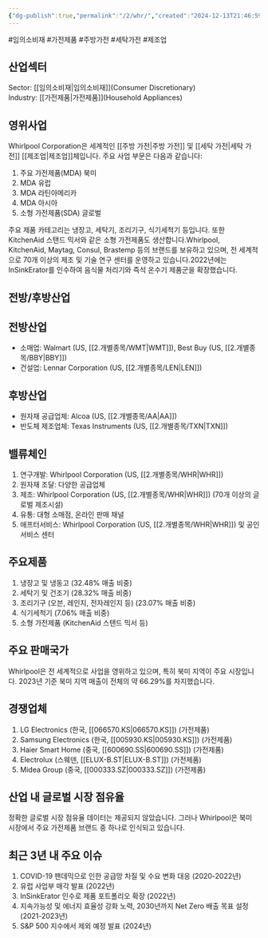```yaml
---
{"dg-publish":true,"permalink":"/2/whr/","created":"2024-12-13T21:46:59.913+09:00","updated":"2025-07-29T21:37:05.386+09:00"}
---
```


#임의소비재 #가전제품 #주방가전 #세탁가전 #제조업 

## 산업섹터

Sector: [[임의소비재\|임의소비재]](Consumer Discretionary)  
Industry: [[가전제품\|가전제품]](Household Appliances)

## 영위사업

Whirlpool Corporation은 세계적인 [[주방 가전\|주방 가전]] 및 [[세탁 가전\|세탁 가전]] [[제조업\|제조업]]체입니다. 주요 사업 부문은 다음과 같습니다:

1. 주요 가전제품(MDA) 북미
2. MDA 유럽
3. MDA 라틴아메리카
4. MDA 아시아
5. 소형 가전제품(SDA) 글로벌

주요 제품 카테고리는 냉장고, 세탁기, 조리기구, 식기세척기 등입니다. 또한 KitchenAid 스탠드 믹서와 같은 소형 가전제품도 생산합니다.Whirlpool, KitchenAid, Maytag, Consul, Brastemp 등의 브랜드를 보유하고 있으며, 전 세계적으로 70개 이상의 제조 및 기술 연구 센터를 운영하고 있습니다.2022년에는 InSinkErator를 인수하여 음식물 처리기와 즉석 온수기 제품군을 확장했습니다.

## 전방/후방산업

## 전방산업

- 소매업: Walmart (US, [[2.개별종목/WMT\|WMT]]), Best Buy (US, [[2.개별종목/BBY\|BBY]])
- 건설업: Lennar Corporation (US, [[2.개별종목/LEN\|LEN]])

## 후방산업

- 원자재 공급업체: Alcoa (US, [[2.개별종목/AA\|AA]])
- 반도체 제조업체: Texas Instruments (US, [[2.개별종목/TXN\|TXN]])

## 밸류체인

1. 연구개발: Whirlpool Corporation (US, [[2.개별종목/WHR\|WHR]])
2. 원자재 조달: 다양한 공급업체
3. 제조: Whirlpool Corporation (US, [[2.개별종목/WHR\|WHR]]) (70개 이상의 글로벌 제조시설)
4. 유통: 대형 소매점, 온라인 판매 채널
5. 애프터서비스: Whirlpool Corporation (US, [[2.개별종목/WHR\|WHR]]) 및 공인 서비스 센터

## 주요제품

1. 냉장고 및 냉동고 (32.48% 매출 비중)
2. 세탁기 및 건조기 (28.32% 매출 비중)
3. 조리기구 (오븐, 레인지, 전자레인지 등) (23.07% 매출 비중)
4. 식기세척기 (7.06% 매출 비중)
5. 소형 가전제품 (KitchenAid 스탠드 믹서 등)

## 주요 판매국가

Whirlpool은 전 세계적으로 사업을 영위하고 있으며, 특히 북미 지역이 주요 시장입니다. 2023년 기준 북미 지역 매출이 전체의 약 66.29%를 차지했습니다.

## 경쟁업체

1. LG Electronics (한국, [[066570.KS\|066570.KS]]) (가전제품)
2. Samsung Electronics (한국, [[005930.KS\|005930.KS]]) (가전제품)
3. Haier Smart Home (중국, [[600690.SS\|600690.SS]]) (가전제품)
4. Electrolux (스웨덴, [[ELUX-B.ST\|ELUX-B.ST]]) (가전제품)
5. Midea Group (중국, [[000333.SZ\|000333.SZ]]) (가전제품)

## 산업 내 글로벌 시장 점유율

정확한 글로벌 시장 점유율 데이터는 제공되지 않았습니다. 그러나 Whirlpool은 북미 시장에서 주요 가전제품 브랜드 중 하나로 인식되고 있습니다.

## 최근 3년 내 주요 이슈

1. COVID-19 팬데믹으로 인한 공급망 차질 및 수요 변화 대응 (2020-2022년)
2. 유럽 사업부 매각 발표 (2022년)
3. InSinkErator 인수로 제품 포트폴리오 확장 (2022년)
4. 지속가능성 및 에너지 효율성 강화 노력, 2030년까지 Net Zero 배출 목표 설정 (2021-2023년)
5. S&P 500 지수에서 제외 예정 발표 (2024년)
